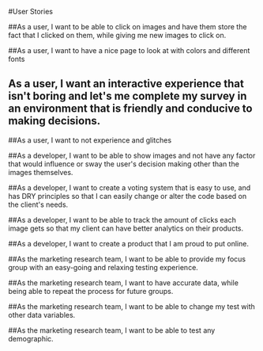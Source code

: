 #User Stories

##As a user, I want to be able to click on images and have them store the fact that I clicked on them, while giving me new images to click on.

##As a user, I want to have a nice page to look at with colors and different fonts

## As a user, I want an interactive experience that isn't boring and let's me complete my survey in an environment that is friendly and conducive to making decisions.

##As a user, I want to not experience and glitches

##As a developer, I want to be able to show images and not have any factor that would influence or sway the user's decision making other than the images themselves.

##As a developer, I want to create a voting system that is easy to use, and has DRY principles so that I can easily change or alter the code based on the client's needs.  

##As a developer, I want to be able to track the amount of clicks each image gets so that my client can have better analytics on their products.

##As a developer, I want to create a product that I am proud to put online.

##As the marketing research team, I want to be able to provide my focus group with an easy-going and relaxing testing experience.  

##As the marketing research team, I want to have accurate data, while being able to repeat the process for future groups.

##As the marketing research team, I want to be able to change my test with other data variables.

##As the marketing research team, I want to be able to test any demographic.
